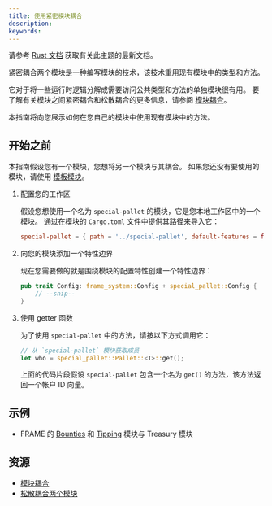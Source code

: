 ```yaml
---
title: 使用紧密模块耦合
description:
keywords:
---
```


<div class="warning">
	 请参考 <a href="https://paritytech.github.io/polkadot-sdk/master/polkadot_sdk_docs/reference_docs/frame_pallet_coupling/index.html">Rust 文档</a> 获取有关此主题的最新文档。
</div>

紧密耦合两个模块是一种编写模块的技术，该技术重用现有模块中的类型和方法。

它对于将一些运行时逻辑分解成需要访问公共类型和方法的单独模块很有用。
要了解有关模块之间紧密耦合和松散耦合的更多信息，请参阅 [模块耦合](/build/pallet-coupling)。

本指南将向您展示如何在您自己的模块中使用现有模块中的方法。

## 开始之前

本指南假设您有一个模块，您想将另一个模块与其耦合。
如果您还没有要使用的模块，请使用 [模板模块](https://github.com/substrate-developer-hub/substrate-node-template/blob/main/pallets/template/src/lib.rs)。

1. 配置您的工作区

   假设您想使用一个名为 `special-pallet` 的模块，它是您本地工作区中的一个模块。
   通过在模块的 `Cargo.toml` 文件中提供其路径来导入它：

   ```toml
   special-pallet = { path = '../special-pallet', default-features = false }
   ```

1. 向您的模块添加一个特性边界

   现在您需要做的就是围绕模块的配置特性创建一个特性边界：

   ```rust
   pub trait Config: frame_system::Config + special_pallet::Config {
       // --snip--
   }
   ```

1. 使用 getter 函数

   为了使用 `special-pallet` 中的方法，请按以下方式调用它：

   ```rust
   // 从 `special-pallet` 模块获取成员
   let who = special_pallet::Pallet::<T>::get();
   ```

   上面的代码片段假设 `special-pallet` 包含一个名为 `get()` 的方法，该方法返回一个帐户 ID 向量。

## 示例

- FRAME 的 [Bounties](https://github.com/paritytech/polkadot-sdk/blob/master/substrate/frame/bounties)
  和 [Tipping](https://github.com/paritytech/polkadot-sdk/blob/master/substrate/frame/tips) 模块与 Treasury 模块

## 资源

- [模块耦合](/build/pallet-coupling)
- [松散耦合两个模块](/reference/how-to-guides/pallet-design/use-loose-coupling/)
